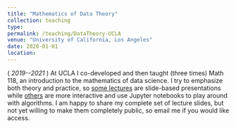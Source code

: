 ```yaml
---
title: "Mathematics of Data Theory"
collection: teaching
type: 
permalink: /teaching/DataTheory-UCLA
venue: "University of California, Los Angeles"
date: 2020-01-01
location:
---
```


(<i> 2019--2021 </i>) At UCLA I co-developed and then taught (three times) Math 118, an introduction to the mathematics of data science. I try to emphasize both theory and practice, so [some lectures](../files/118-SampleLecture-2.pdf) are slide-based presentations while [others](https://colab.research.google.com/drive/13P-3rDpAEQwsf_JYX46EExsLNb3-ONnP?usp=sharing) are more interactive and use Jupyter notebooks to play around with algorithms. I am happy to share my complete set of lecture slides, but not yet willing to make them completely public, so email me if you would like access.

